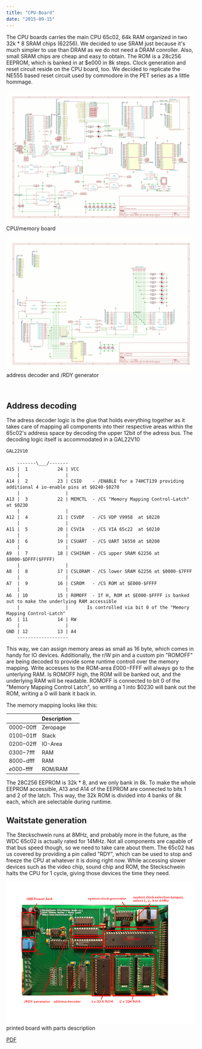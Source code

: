 ```yaml
---
title: "CPU-Board"
date: "2015-09-15"
---
```


The CPU boards carries the main CPU 65c02, 64k RAM organized in two 32k * 8 SRAM chips (62256). We decided to use SRAM just because it's much simpler to use than DRAM as we do not need a DRAM conroller. Also, small SRAM chips are cheap and easy to obtain. The ROM is a 28c256 EEPROM, which is banked in at $e000 in 8k steps. Clock generation and reset circuit reside on the CPU board, too. We decided to replicate the NE555 based reset circuit used by commodore in the PET series as a little hommage.

![CPU Memory Board](images/cpu_mem_rdy.png) CPU/memory board

![address decoder](images/decoder.png) address decoder and /RDY generator

 

## Address decoding

The adress decoder logic is the glue that holds everything together as it takes care of mapping all components into their respective areas within the 65c02's address space by decoding the upper 12bit of the adress bus. The decoding logic itself is accommodated in a GAL22V10

```
GAL22V10

    -------\___/-------
A15 |  1           24 | VCC
    |                 |
A14 |  2           23 | CSIO	- /ENABLE for a 74HCT139 providing additional 4 io-enable pins at $0240-$0270
    |                 |
A13 |  3           22 | MEMCTL	- /CS "Memory Mapping Control-Latch" at $0230
    |                 |
A12 |  4           21 | CSVDP	- /CS VDP V9958  at $0220
    |                 |
A11 |  5           20 | CSVIA	- /CS VIA 65c22  at $0210
    |                 |
A10 |  6           19 | CSUART	- /CS UART 16550 at $0200
    |                 |
A9  |  7           18 | CSHIRAM	- /CS upper SRAM 62256 at $8000-$DFFF($FFFF)
    |                 |
A8  |  8           17 | CSLORAM	- /CS lower SRAM 62256 at $0000-$7FFF
    |                 |
A7  |  9           16 | CSROM	- /CS ROM at $E000-$FFFF
    |                 |
A6  | 10           15 | ROMOFF	- If H, ROM at $E000-$FFFF is banked out to make the underlying RAM accessible
    |                 |		  Is controlled via bit 0 of the "Memory Mapping Control-Latch"
A5  | 11           14 | RW
    |                 |
GND | 12           13 | A4
    -------------------

```

This way, we can assign memory areas as small as 16 byte, which comes in handy for IO devices. Additionally, the r/W pin and a custom pin "ROMOFF" are being decoded to provide some runtime controll over the memory mapping. Write accesses to the ROM-area $E000-$FFFF will always go to the unterlying RAM. Is ROMOFF high, the ROM will be banked out, and the underlying RAM will be readable. ROMOFF is connected to bit 0 of the "Memory Mapping Control Latch", so writing a 1 into $0230 will bank out the ROM, writing a 0 will bank it back in.

The memory mapping looks like this:

|  | Description |  |
| --- | --- | --- |
| $0000-$00ff | Zeropage |  |
| $0100-$01ff | Stack |  |
| $0200-$02ff | IO-Area |  |
| $0300-$7fff | RAM |  |
| $8000-$dfff | RAM |  |
| $e000-$ffff | ROM/RAM |  |

The 28C256 EEPROM is 32k * 8, and we only bank in 8k. To make the whole EEPROM accessible, A13 and A14 of the EEPROM are connected to bits 1 and 2 of the latch. This way, the 32k ROM is divided into 4 banks of 8k each, which are selectable during runtime.

## Waitstate generation

The Steckschwein runs at 8MHz, and probably more in the future, as the WDC 65c02 is actually rated for 14MHz. Not all components are capable of that bus speed though, so we need to take care about them. The 65c02 has us covered by providing a pin called "RDY", which can be used to stop and freeze the CPU at whatever it is doing right now. While accessing slower devices such as the video chip, sound chip and ROM, the Steckschwein halts the CPU for 1 cycle, giving those devices the time they need.

![printed board with parts description](images/steckschwein_hw.png) printed board with parts description

[PDF](/steckschwein.pdf)